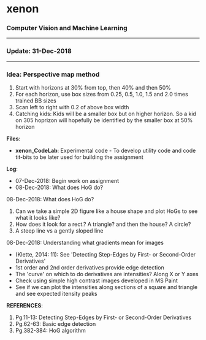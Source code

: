 # xenon
### Computer Vision and Machine Learning
------------------------------------------------------------------------------------------------------

### Update: 31-Dec-2018 ###
-------------------

### Idea: Perspective map method ###
 1. Start with horizons at 30% from top, then 40% and then 50%
 2. For each horizon, use box sizes from 0.25, 0.5, 1.0, 1.5 and 2.0 times trained BB sizes
 3. Scan left to right with 0.2 of above box width
 4. Catching kids: Kids will be a smaller box but on higher horizon. So a kid on 305 hoprizon will hopefully be identified by the smaller box at 50% horizon


<B>Files</B>:
- <B>xenon_CodeLab</B>: Experimental code - To develop utility code and code tit-bits to be later used for building the assignment

<B>Log</B>:
- 07-Dec-2018: Begin work on assignment
- 08-Dec-2018: What does HoG do? 


08-Dec-2018: What does HoG do?
1. Can we take a simple 2D figure like a house shape and plot HoGs to see what it looks like?
2. How does it look for a rect.? A triangle? and then the house? A circle?
3. A steep line vs a gently sloped line

08-Dec-2018: Understanding what gradients mean for images
- (Klette, 2014: 11): See 'Detecting Step-Edges by First- or Second-Order Derivatives'
- 1st order and 2nd order derivatives provide edge detection
- The 'curve' on which to do derivatives are intensities? Along X or Y axes
- Check using simple high contrast images developed in MS Paint
- See if we can plot the intensities along sections of a square and triangle and see expected itensity peaks

**REFERENCES**:
1. Pg.11-13: Detecting Step-Edges by First- or Second-Order Derivatives
2. Pg.62-63: Basic edge detection
3. Pg.382-384: HoG algorithm
